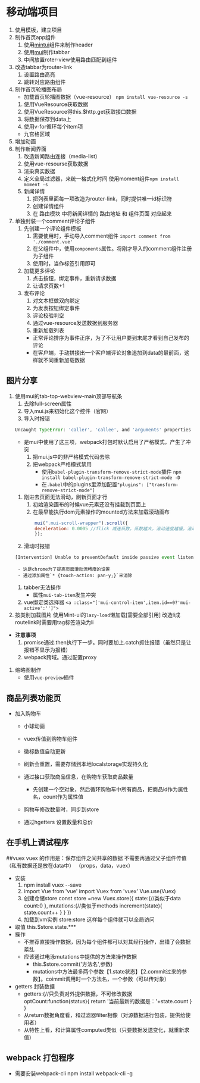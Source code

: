 # 移动端项目
1. 使用模板，建立项目
1. 制作首页app组件
    1. 使用[mintui](http://mint-ui.github.io/)组件来制作header
    1. 使用[mui](http://dev.dcloud.net.cn/mui/)制作tabbar
    1. 中间放置roter-view使用路由匹配到组件
1. 改造tabbar为router-link
    1. 设置路由高亮
    1. 跳转对应路由组件
1. 制作首页轮播图布局
    - 加载首页轮播图数据（vue-resource）
    `npm install vue-resource -s`
    1. 使用VueResource获取数据 
    1. 使用VueResource得this.$http.get获取接口数据
    1. 将数据保存到data上
    1. 使用v-for循环每个item项
    - 九宫格区域
1. 增加动画
1. 制作新闻界面
    1. 改造新闻路由连接（media-list）
    1. 使用vue-resourse获取数据
    1. 渲染真实数据
    1. 定义全局过滤器，来统一格式化时间
        使用moment组件`npm install moment -s`
    1. 新闻详情
        1. 把列表里面每一项改造为router-link，同时提供唯一id标识符
        1. 创建详情组件
        1. 在 路由模块 中将新闻详情的 路由地址 和 组件页面 对应起来
1. 单独封装一个comment评论子组件
    1. 先创建一个评论组件模板
        1. 需要使用时，手动导入comment组件 `import comment from './comment.vue'`
        1. 在父组件中，使用`components`属性。将刚才导入的comment组件注册为子组件
        1. 使用时，当作标签引用即可
    1. 加载更多评论
        1. 点击按钮，绑定事件，重新请求数据
        1. 让请求页数+1
    1. 发布评论
        1. 对文本框做双向绑定
        1. 为发表按钮绑定事件
        1. 评论校验判空
        1. 通过vue-resource发送数据到服务器
        1. 重新加载列表
        + 正常评论排序为事件正序，为了不让用户要到末尾才看到自己发布的评论
        + 在客户端，手动拼接出一个客户端评论对象追加到data的最前面，这样就不同重新加载数据


## 图片分享
1. 使用mui的tab-top-webview-main顶部导航条
    1. 去除full-screen属性
    1. 导入mui.js来初始化这个控件（官网）
    1. 导入时报错
    ```js
    Uncaught TypeError: 'caller', 'callee', and 'arguments' properties may not be accessed on strict mode functions or the arguments objects for calls to them
    ```
    + 是mui中使用了这三项，webpack打包时默认启用了严格模式，产生了冲突
        1. 把mui.js中的非严格模式代码去除
        1. 把webpack严格模式禁用
             - 使用`babel-plugin-transform-remove-strict-mode`插件
             `npm install babel-plugin-transform-remove-strict-mode -D`
             - 在`.babel`中的plugins里添加配置`"plugins": ["transform-remove-strict-mode"]`
    1. 刚进去页面无法滑动，刷新页面才行
        1. 初始渲染画布的时候vue元素还没有挂载到页面上
        1. 在最早能执行dom元素操作的mounted方法来加载滚动画布
        ```js
            mui(".mui-scroll-wrapper").scroll({
            deceleration: 0.0005 //flick 减速系数，系数越大，滚动速度越慢，滚动距离越小，默认值0.0006
            });
        ```
    1. 滑动时报错
    ```js
    [Intervention] Unable to preventDefault inside passive event listener due to target being treated as passive.
    ```
        - 这是chrome为了提高页面滑动流畅度的设置
        - 通过添加属性`* {touch-action: pan-y;}`来消除
    1. tabber无法操作
        - 属性`mui-tab-item`发生冲突
    1. vue绑定类选择器 
    `<a :class="['mui-control-item',item.id==0?'mui-active':'']">`     
1. 按类别加载图片
使用Mint-ui的`lazy-load`懒加载[需要全部引用]
改造li成routelink时需要用tag标签渲染为li
- **注意事项**
    1. promise通过.then执行下一步。同时要加上.catch抓住报错（虽然只是让报错不显示为报错）    
    1. webpack跨域。通过配置proxy

1. 缩略图制作
    - 使用`vue-preview`插件


 ## 商品列表功能页 

- 加入购物车
    - 小球动画
    - vuex传值到购物车组件
    - 徽标数值自动更新
    - 刷新会重置，需要存储到本地localstorage实现持久化

    - 通过接口获取商品信息，在购物车获取商品数量
        - 先创建一个空对象，然后循环购物车中所有商品，把商品id作为属性名，count作为属性值
    - 购物车修改数量时，同步到store
    - 通过hgetters 设置数量和总价
 ## 在手机上调试程序  


 ##vuex
 vuex 的作用是：保存组件之间共享的数据
 不需要再通过父子组件传值
 （私有数据还是放在data中）
（props，data，vuex）
- 安装 
    1. npm install vuex --save
    2. import Vue from 'vue'
       import Vuex from 'vuex'
       Vue.use(Vuex)
    3. 创建仓储store
    const store =new Vuex.store({
        state:{//类似于data
            count:0
        },
        mutations:{//类似于methods
            increment(state){
                state.count++
            }
        }
    })
    4. 加载到vm实例 store:store
    这样每个组件就可以全局访问
- 取值 this.$store.state.***
- 操作
    - 不推荐直接操作数据，因为每个组件都可以对其经行操作，出错了会数据紊乱
    - 应该通过电泳mutations中提供的方法来操作数据  
        - this.$store.commit('方法名',参数)
        - mutations中方法最多两个参数【1.state状态】【2.commit过来的参数】。coimmit调用时一个方法名，一个参数（可以传对象）
- getters 封装数据
    - getters:{//只负责对外提供数据，不可修改数据
        optCount:function(status){
            return '当前最新的数据是：'+state.count
        }
    }
    - 从return数据角度看，和过滤器filter相像（对源数据进行包装，提供给使用者）
    - 从特性上看，和计算属性computed类似（只要数据发送变化，就重新求值）


## webpack 打包程序
- 需要安装webpack-cli
npm install  webpack-cli -g